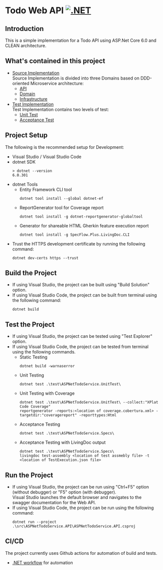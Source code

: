 # Todo Web API [![.NET](https://github.com/kentSarmiento/ASPNetTodoService/actions/workflows/dotnet.yml/badge.svg)](https://github.com/kentSarmiento/ASPNetTodoService/actions/workflows/dotnet.yml)

## Introduction

This is a simple implementation for a Todo API using ASP.Net Core 6.0 and CLEAN architecture.

## What's contained in this project

- [Source Implementation](src)  
  Source Implementation is divided into three Domains based on DDD-oriented Microservice architecture:
  - [API](src/ASPNetTodoService.API)
  - [Domain](src/ASPNetTodoService.Domain)
  - [Infrastructure](src/ASPNetTodoService.Infrastructure)
- [Test Implementation](test)  
  Test Implementation contains two levels of test:
  - [Unit Test](test/ASPNetTodoService.UnitTest)
  - [Acceptance Test](test/ASPNetTodoService.Specs)

## Project Setup

The following is the recommended setup for Development:

- Visual Studio / Visual Studio Code
- dotnet SDK
  ```
  > dotnet --version
  6.0.301
  ```
- dotnet Tools
  - Entity Framework CLI tool
    ```
    dotnet tool install --global dotnet-ef
    ```
  - ReportGenerator tool for Coverage report
    ```
    dotnet tool install -g dotnet-reportgenerator-globaltool
    ```
  - Generator for shareable HTML Gherkin feature execution report
    ```
    dotnet tool install -g SpecFlow.Plus.LivingDoc.CLI
    ```
- Trust the HTTPS development certificate by running the following command:
  ```
  dotnet dev-certs https --trust
  ```

## Build the Project

- If using Visual Studio, the project can be built using "Build Solution" option.
- If using Visual Studio Code, the project can be built from terminal using the following command:
  ```
  dotnet build
  ```

## Test the Project

- If using Visual Studio, the project can be tested using "Test Explorer" option.
- If using Visual Studio Code, the project can be tested from terminal using the following commands.
  - Static Testing
    ```
    dotnet build -warnaserror
    ```
  - Unit Testing
    ```
    dotnet test .\test\ASPNetTodoService.UnitTest\
    ```
  - Unit Testing with Coverage
    ```
    dotnet test .\test\ASPNetTodoService.UnitTest\ --collect:"XPlat Code Coverage"
    reportgenerator -reports:<location of coverage.cobertura.xml> -targetdir:"coveragereport" -reporttypes:Html
    ```
  - Acceptance Testing
    ```
    dotnet test .\test\ASPNetTodoService.Specs\
    ```
  - Acceptance Testing with LivingDoc output
    ```
    dotnet test .\test\ASPNetTodoService.Specs\
    livingdoc test-assembly <location of test assmebly file> -t <location of TestExecution.json file>
    ```

## Run the Project

- If using Visual Studio, the project can be run using "Ctrl+F5" option (without debugger) or "F5" option (with debugger).  
  Visual Studio launches the default browser and navigates to the swagger documentation for the Web API.
- If using Visual Studio Code, the project can be run using the following command:
  ```
  dotnet run --project .\src\ASPNetTodoService.API\ASPNetTodoService.API.csproj
  ```

## CI/CD

The project currently uses Github actions for automation of build and tests.

- [.NET workflow](.github/workflows/dotnet.yml) for automation
